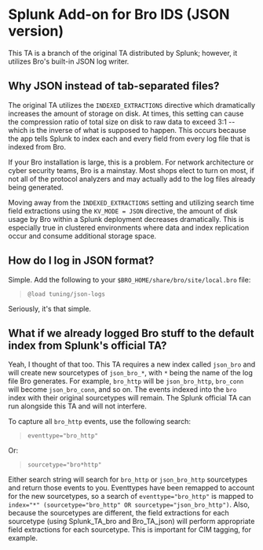 # Splunk Add-on for Bro IDS (JSON version)

This TA is a branch of the original TA distributed by Splunk; however, it utilizes Bro's built-in JSON log writer.

## Why JSON instead of tab-separated files?

The original TA utilizes the `INDEXED_EXTRACTIONS` directive which dramatically increases the amount of storage on disk. At times, this setting can cause the compression ratio of total size on disk to raw data to exceed 3:1 -- which is the inverse of what is supposed to happen. This occurs because the app tells Splunk to index each and every field from every log file that is indexed from Bro.

If your Bro installation is large, this is a problem. For network architecture or cyber security teams, Bro is a mainstay. Most shops elect to turn on most, if not all of the protocol analyzers and may actually add to the log files already being generated.

Moving away from the `INDEXED_EXTRACTIONS` setting and utilizing search time field extractions using the `KV_MODE = JSON` directive, the amount of disk usage by Bro within a Splunk deployment decreases dramatically. This is especially true in clustered environments where data and index replication occur and consume additional storage space.

## How do I log in JSON format?

Simple. Add the following to your `$BRO_HOME/share/bro/site/local.bro` file:

> `@load tuning/json-logs`

Seriously, it's that simple. 

## What if we already logged Bro stuff to the default index from Splunk's official TA?

Yeah, I thought of that too.  This TA requires a new index called `json_bro` and will create new sourcetypes of `json_bro_*`, with `*` being the name of the log file Bro generates. For example, `bro_http` will be `json_bro_http`, `bro_conn` will become `json_bro_conn`, and so on. The events indexed into the `bro` index with their original sourcetypes will remain. The Splunk official TA can run alongside this TA and will not interfere.

To capture all `bro_http` events, use the following search:

> `eventtype="bro_http"`

Or:

> `sourcetype="bro*http"`

Either search string will search for `bro_http` or `json_bro_http` sourcetypes and return those events to you. Eventtypes have been remapped to account for the new sourcetypes, so a search of `eventtype="bro_http"` is mapped to `index="*" (sourcetype="bro_http" OR sourcetype="json_bro_http")`. Also, because the sourcetypes are different, the field extractions for each sourcetype (using Splunk_TA_bro and Bro_TA_json) will perform appropriate field extractions for each sourcetype. This is important for CIM tagging, for example.